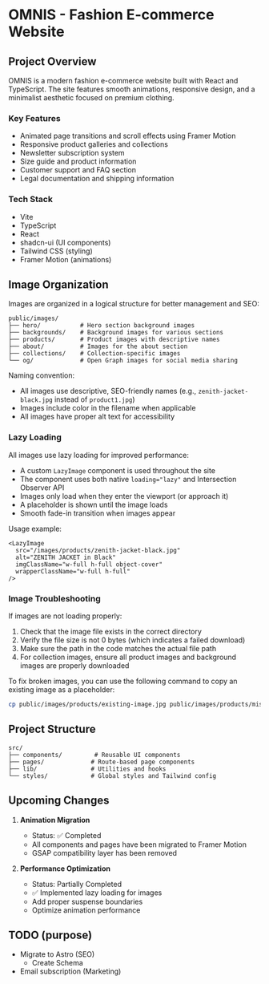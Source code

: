 # OMNIS - Fashion E-commerce Website

## Project Overview

OMNIS is a modern fashion e-commerce website built with React and TypeScript. The site features smooth animations, responsive design, and a minimalist aesthetic focused on premium clothing.

### Key Features

- Animated page transitions and scroll effects using Framer Motion
- Responsive product galleries and collections
- Newsletter subscription system
- Size guide and product information
- Customer support and FAQ section
- Legal documentation and shipping information

### Tech Stack

- Vite
- TypeScript
- React
- shadcn-ui (UI components)
- Tailwind CSS (styling)
- Framer Motion (animations)

## Image Organization

Images are organized in a logical structure for better management and SEO:

```
public/images/
├── hero/           # Hero section background images
├── backgrounds/    # Background images for various sections
├── products/       # Product images with descriptive names
├── about/          # Images for the about section
├── collections/    # Collection-specific images
└── og/             # Open Graph images for social media sharing
```

Naming convention:

- All images use descriptive, SEO-friendly names (e.g., `zenith-jacket-black.jpg` instead of `product1.jpg`)
- Images include color in the filename when applicable
- All images have proper alt text for accessibility

### Lazy Loading

All images use lazy loading for improved performance:

- A custom `LazyImage` component is used throughout the site
- The component uses both native `loading="lazy"` and Intersection Observer API
- Images only load when they enter the viewport (or approach it)
- A placeholder is shown until the image loads
- Smooth fade-in transition when images appear

Usage example:

```tsx
<LazyImage
  src="/images/products/zenith-jacket-black.jpg"
  alt="ZENITH JACKET in Black"
  imgClassName="w-full h-full object-cover"
  wrapperClassName="w-full h-full"
/>
```

### Image Troubleshooting

If images are not loading properly:

1. Check that the image file exists in the correct directory
2. Verify the file size is not 0 bytes (which indicates a failed download)
3. Make sure the path in the code matches the actual file path
4. For collection images, ensure all product images and background images are properly downloaded

To fix broken images, you can use the following command to copy an existing image as a placeholder:

```bash
cp public/images/products/existing-image.jpg public/images/products/missing-image.jpg
```

## Project Structure

```
src/
├── components/         # Reusable UI components
├── pages/             # Route-based page components
├── lib/               # Utilities and hooks
└── styles/            # Global styles and Tailwind config
```

## Upcoming Changes

1. **Animation Migration**

   - Status: ✅ Completed
   - All components and pages have been migrated to Framer Motion
   - GSAP compatibility layer has been removed

2. **Performance Optimization**
   - Status: Partially Completed
   - ✅ Implemented lazy loading for images
   - Add proper suspense boundaries
   - Optimize animation performance

## TODO (purpose)

- Migrate to Astro (SEO)
  - Create Schema
- Email subscription (Marketing)
